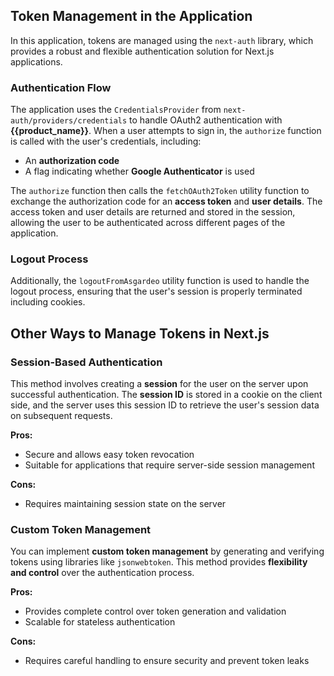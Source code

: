 

## Token Management in the Application

In this application, tokens are managed using the `next-auth` library, which provides a robust and flexible authentication solution for Next.js applications.

### Authentication Flow

The application uses the `CredentialsProvider` from `next-auth/providers/credentials` to handle OAuth2 authentication with **{{product_name}}**. When a user attempts to sign in, the `authorize` function is called with the user's credentials, including:

- An **authorization code**
- A flag indicating whether **Google Authenticator** is used

The `authorize` function then calls the `fetchOAuth2Token` utility function to exchange the authorization code for an **access token** and **user details**. The access token and user details are returned and stored in the session, allowing the user to be authenticated across different pages of the application.

### Logout Process

Additionally, the `logoutFromAsgardeo` utility function is used to handle the logout process, ensuring that the user's session is properly terminated including cookies.

## Other Ways to Manage Tokens in Next.js

### Session-Based Authentication
This method involves creating a **session** for the user on the server upon successful authentication. The **session ID** is stored in a cookie on the client side, and the server uses this session ID to retrieve the user's session data on subsequent requests.

**Pros:**
- Secure and allows easy token revocation
- Suitable for applications that require server-side session management

**Cons:**
- Requires maintaining session state on the server

### Custom Token Management
You can implement **custom token management** by generating and verifying tokens using libraries like `jsonwebtoken`. This method provides **flexibility and control** over the authentication process.

**Pros:**
- Provides complete control over token generation and validation
- Scalable for stateless authentication

**Cons:**
- Requires careful handling to ensure security and prevent token leaks  
